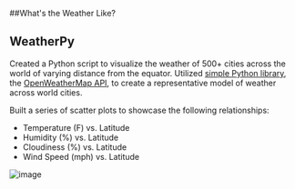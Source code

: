 ##What's the Weather Like?

## WeatherPy

Created a Python script to visualize the weather of 500+ cities across the world of varying distance from the equator.  Utilized [simple Python library](https://pypi.python.org/pypi/citipy), the [OpenWeatherMap API](https://openweathermap.org/api), to create a representative model of weather across world cities.

Built a series of scatter plots to showcase the following relationships:

* Temperature (F) vs. Latitude
* Humidity (%) vs. Latitude
* Cloudiness (%) vs. Latitude
* Wind Speed (mph) vs. Latitude

![image](https://user-images.githubusercontent.com/33263918/49958804-c3fb4380-fec0-11e8-9bb5-41be25ae9526.png)
